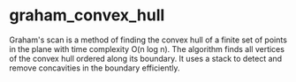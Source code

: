 # graham_convex_hull
Graham's scan is a method of finding the convex hull of a finite set of points in the plane with time complexity O(n log n).
The algorithm finds all vertices of the convex hull ordered along its boundary. It uses a stack to detect and remove concavities
in the boundary efficiently.

